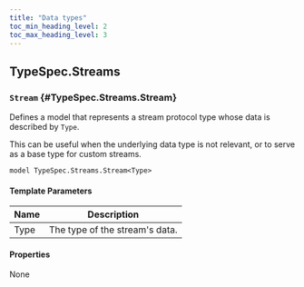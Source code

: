 ```yaml
---
title: "Data types"
toc_min_heading_level: 2
toc_max_heading_level: 3
---
```




## TypeSpec.Streams

### `Stream` {#TypeSpec.Streams.Stream}

Defines a model that represents a stream protocol type whose data is described
by `Type`.

This can be useful when the underlying data type is not relevant, or to serve as
a base type for custom streams.

```typespec
model TypeSpec.Streams.Stream<Type>
```

#### Template Parameters

| Name | Description                    |
| ---- | ------------------------------ |
| Type | The type of the stream's data. |

#### Properties

None
